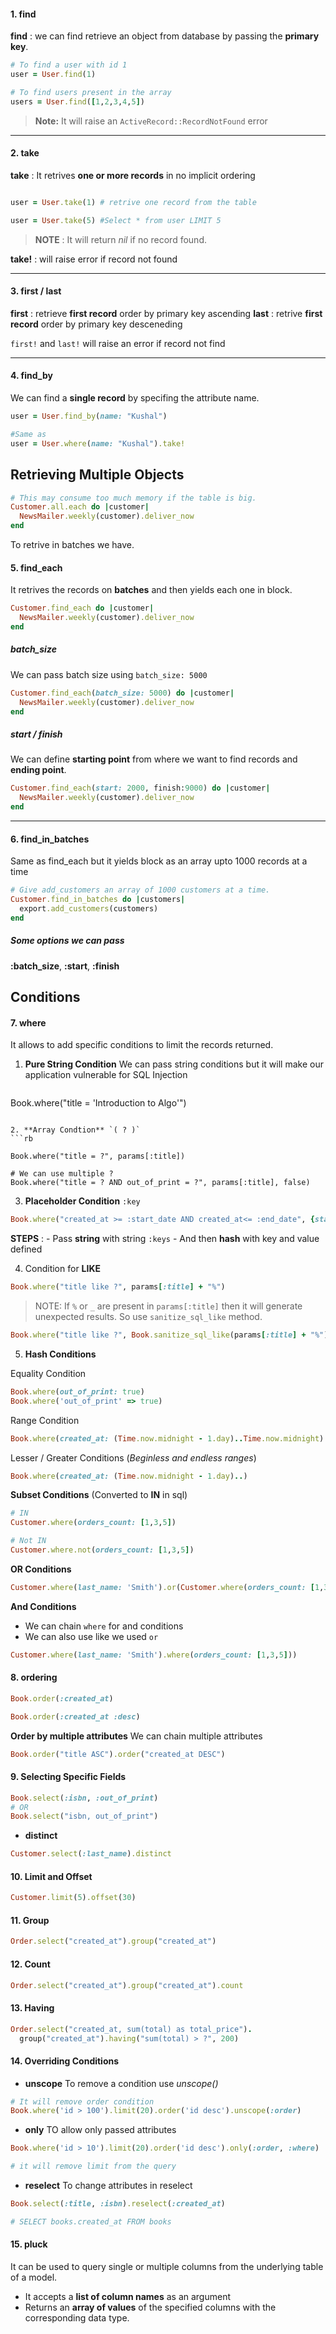 #### 1. find 
**find** : we can find retrieve an object from database by passing the **primary key**.
```rb
# To find a user with id 1
user = User.find(1)

# To find users present in the array
users = User.find([1,2,3,4,5])

```
> **Note:** It will raise an `ActiveRecord::RecordNotFound` error 
---

#### 2. take
**take** : It retrives **one or more records** in no implicit ordering
```rb

user = User.take(1) # retrive one record from the table 

user = User.take(5) #Select * from user LIMIT 5

```
> **NOTE** : It will return *nil* if no record found.

**take!** : will raise error if record not found

---

#### 3. first / last
**first** : retrieve **first record** order by primary key ascending
**last** : retrive **first record** order by primary key desceneding

`first!` and `last!` will raise an error if record not find

---

#### 4. find_by
We can find a **single record** by specifing the attribute name.
```rb
user = User.find_by(name: "Kushal")

#Same as
user = User.where(name: "Kushal").take!

```


## Retrieving Multiple Objects
```rb
# This may consume too much memory if the table is big.
Customer.all.each do |customer|
  NewsMailer.weekly(customer).deliver_now
end

```

To retrive in batches we have.

#### 5. find_each
It retrives the records on **batches** and then yields each one in block.
```rb
Customer.find_each do |customer|
  NewsMailer.weekly(customer).deliver_now
end
```

##### batch_size
We can pass batch size using `batch_size: 5000`
```rb
Customer.find_each(batch_size: 5000) do |customer|
  NewsMailer.weekly(customer).deliver_now
end
```

##### start / finish
We can define **starting point** from where we want to find records and **ending point**.
```rb
Customer.find_each(start: 2000, finish:9000) do |customer|
  NewsMailer.weekly(customer).deliver_now
end
```

---

#### 6. find_in_batches
Same as find_each but it yields block as an array upto 1000 records at a time
```rb
# Give add_customers an array of 1000 customers at a time.
Customer.find_in_batches do |customers|
  export.add_customers(customers)
end
```

##### Some options we can pass
**:batch_size**, **:start**, **:finish**



## Conditions

#### 7. where
It allows to add specific conditions to limit the records returned.

1. **Pure String Condition**
	We can pass string conditions but it will make our application vulnerable for SQL Injection
	```rb
Book.where("title = 'Introduction to Algo'")
```

2. **Array Condtion** `( ? )`
```rb

Book.where("title = ?", params[:title])

# We can use multiple ?
Book.where("title = ? AND out_of_print = ?", params[:title], false)
```

3. **Placeholder Condition** `:key`
```rb
Book.where("created_at >= :start_date AND created_at<= :end_date", {start_date: params[:start_date], end_date: params[:end_date]})
```
**STEPS** : 
	- Pass **string** with string `:keys` 
	- And then **hash** with key and value defined

4. Condition for **LIKE**
```rb
Book.where("title like ?", params[:title] + "%")
```
> NOTE: If `%` or `_` are present in `params[:title]` then it will generate unexpected results. So use `sanitize_sql_like` method.
```rb
Book.where("title like ?", Book.sanitize_sql_like(params[:title] + "%"))
```

5. **Hash Conditions**

Equality Condition
```rb
Book.where(out_of_print: true)
Book.where('out_of_print' => true)
```

Range Condition
```rb
Book.where(created_at: (Time.now.midnight - 1.day)..Time.now.midnight)
```

Lesser / Greater Conditions (*Beginless and endless ranges*)
```rb
Book.where(created_at: (Time.now.midnight - 1.day)..)
```

**Subset Conditions** (Converted to **IN** in sql)
```rb
# IN
Customer.where(orders_count: [1,3,5])

# Not IN
Customer.where.not(orders_count: [1,3,5])
```

**OR Conditions**
```rb
Customer.where(last_name: 'Smith').or(Customer.where(orders_count: [1,3,5]))
```

**And Conditions**
- We can chain `where` for and conditions
- We can also use like we used `or`
```rb
Customer.where(last_name: 'Smith').where(orders_count: [1,3,5]))
```
#### 8. ordering
```rb
Book.order(:created_at)

Book.order(:created_at :desc)
```

**Order by multiple attributes**
We can chain multiple attributes
```rb
Book.order("title ASC").order("created_at DESC")
```

#### 9. Selecting Specific Fields
```rb
Book.select(:isbn, :out_of_print)
# OR
Book.select("isbn, out_of_print")
```

- **distinct**
```rb
Customer.select(:last_name).distinct
```

#### 10. Limit and Offset
```rb
Customer.limit(5).offset(30)
```

#### 11. Group
```rb
Order.select("created_at").group("created_at")
```

#### 12. Count
```rb
Order.select("created_at").group("created_at").count
```

#### 13. Having
```rb
Order.select("created_at, sum(total) as total_price").
  group("created_at").having("sum(total) > ?", 200)

```



#### 14. Overriding Conditions
- **unscope**
To remove a condition use *unscope()*
```rb
# It will remove order condition
Book.where('id > 100').limit(20).order('id desc').unscope(:order)

```

- **only**
TO allow only passed attributes
```rb
Book.where('id > 10').limit(20).order('id desc').only(:order, :where)

# it will remove limit from the query
```

- **reselect**
To change attributes in reselect
```rb
Book.select(:title, :isbn).reselect(:created_at)

# SELECT books.created_at FROM books

```
#### 15. pluck
It can be used to query single or multiple columns from the underlying table of a model.
- It accepts a **list of column names** as an argument 
- Returns an **array of values** of the specified columns with the corresponding data type.